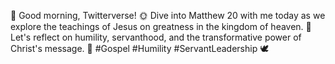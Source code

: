 🌟 Good morning, Twitterverse! 🌞 Dive into Matthew 20 with me today as we explore the teachings of Jesus on greatness in the kingdom of heaven. 📖 Let's reflect on humility, servanthood, and the transformative power of Christ's message. 🙏 #Gospel #Humility #ServantLeadership 🕊️